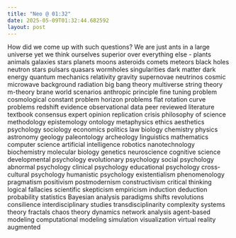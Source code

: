 ```yaml
---
title: "Neo @ 01:32"
date: 2025-05-09T01:32:44.682592
layout: post
---
```


How did we come up with such questions? We are just ants in a large universe yet we think ourselves superior over everything else - plants animals galaxies stars planets moons asteroids comets meteors black holes neutron stars pulsars quasars wormholes singularities dark matter dark energy quantum mechanics relativity gravity supernovae neutrinos cosmic microwave background radiation big bang theory multiverse string theory m-theory brane world scenarios anthropic principle fine tuning problem cosmological constant problem horizon problems flat rotation curve problems redshift evidence observational data peer reviewed literature textbook consensus expert opinion replication crisis philosophy of science methodology epistemology ontology metaphysics ethics aesthetics psychology sociology economics politics law biology chemistry physics astronomy geology paleontology archeology linguistics mathematics computer science artificial intelligence robotics nanotechnology biochemistry molecular biology genetics neuroscience cognitive science developmental psychology evolutionary psychology social psychology abnormal psychology clinical psychology educational psychology cross-cultural psychology humanistic psychology existentialism phenomenology pragmatism positivism postmodernism constructivism critical thinking logical fallacies scientific skepticism empiricism induction deduction probability statistics Bayesian analysis paradigms shifts revolutions consilience interdisciplinary studies transdisciplinarity complexity systems theory fractals chaos theory dynamics network analysis agent-based modeling computational modeling simulation visualization virtual reality augmented